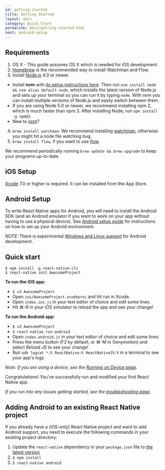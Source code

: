 ```yaml
---
id: getting-started
title: Getting Started
layout: docs
category: Quick Start
permalink: docs/getting-started.html
next: android-setup
---
```


## Requirements

1. OS X - This guide assumes OS X which is needed for iOS development.
2. [Homebrew](http://brew.sh/) is the recommended way to install Watchman and Flow.
3. Install [Node.js](https://nodejs.org/) 4.0 or newer.
  - Install **nvm** with [its setup instructions here](https://github.com/creationix/nvm#installation). Then run `nvm install node && nvm alias default node`, which installs the latest version of Node.js and sets up your terminal so you can run it by typing `node`. With nvm you can install multiple versions of Node.js and easily switch between them.
  - If you are using Node 5.0 or newer, we recommend installing npm 2, which is much faster than npm 3. After installing Node, run `npm install -g npm@2`.
  - New to [npm](https://docs.npmjs.com/)?
4. `brew install watchman`. We recommend installing [watchman](https://facebook.github.io/watchman/docs/install.html), otherwise you might hit a node file watching bug.
5. `brew install flow`, if you want to use [flow](http://www.flowtype.org).

We recommend periodically running `brew update && brew upgrade` to keep your programs up-to-date.

## iOS Setup

[Xcode](https://developer.apple.com/xcode/downloads/) 7.0 or higher is required. It can be installed from the App Store.

## Android Setup

To write React Native apps for Android, you will need to install the Android SDK (and an Android emulator if you want to work on your app without having to use a physical device). See [Android setup guide](android-setup.html) for instructions on how to set up your Android environment.

_NOTE:_ There is experimental [Windows and Linux support](/react-native/docs/linux-windows-support.html) for Android development.

## Quick start

    $ npm install -g react-native-cli
    $ react-native init AwesomeProject

**To run the iOS app:**

- `$ cd AwesomeProject`
- Open `ios/AwesomeProject.xcodeproj` and hit run in Xcode.
- Open `index.ios.js` in your text editor of choice and edit some lines.
- Hit ⌘-R in your iOS simulator to reload the app and see your change!

**To run the Android app:**

- `$ cd AwesomeProject`
- `$ react-native run-android`
- Open `index.android.js` in your text editor of choice and edit some lines.
- Press the menu button (F2 by default, or ⌘-M in Genymotion) and select *Reload JS* to see your change!
- Run `adb logcat *:S ReactNative:V ReactNativeJS:V` in a terminal to see your app's logs

_Note: If you are using a device, see the [Running on Device page](http://facebook.github.io/react-native/docs/running-on-device-android.html#content)._

Congratulations! You've successfully run and modified your first React Native app.

_If you run into any issues getting started, see the [troubleshooting page](/react-native/docs/troubleshooting.html#content)._

## Adding Android to an existing React Native project

If you already have a (iOS-only) React Native project and want to add Android support, you need to execute the following commands in your existing project directory:

1. Update the `react-native` dependency in your `package.json` file to [the latest version](https://www.npmjs.com/package/react-native)
2. `$ npm install`
3. `$ react-native android`
